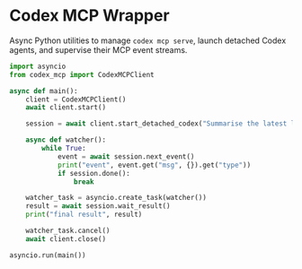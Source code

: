 # Codex MCP Wrapper

Async Python utilities to manage `codex mcp serve`, launch detached Codex agents,
and supervise their MCP event streams.

```python
import asyncio
from codex_mcp import CodexMCPClient

async def main():
    client = CodexMCPClient()
    await client.start()

    session = await client.start_detached_codex("Summarise the latest logs")

    async def watcher():
        while True:
            event = await session.next_event()
            print("event", event.get("msg", {}).get("type"))
            if session.done():
                break

    watcher_task = asyncio.create_task(watcher())
    result = await session.wait_result()
    print("final result", result)

    watcher_task.cancel()
    await client.close()

asyncio.run(main())
```
